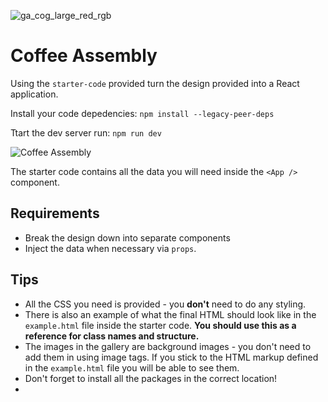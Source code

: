 ![ga_cog_large_red_rgb](https://cloud.githubusercontent.com/assets/40461/8183776/469f976e-1432-11e5-8199-6ac91363302b.png)

# Coffee Assembly

Using the `starter-code` provided turn the design provided into a React
application.

Install your code depedencies: `npm install --legacy-peer-deps`

Ttart the dev server run: `npm run dev`

![Coffee Assembly](https://user-images.githubusercontent.com/12997768/31618359-a34ff65a-b289-11e7-9e5f-26b22a681cfd.jpg)

The starter code contains all the data you will need inside the `<App />`
component.

## Requirements

- Break the design down into separate components
- Inject the data when necessary via `props`.

## Tips

- All the CSS you need is provided - you **don't** need to do any styling.
- There is also an example of what the final HTML should look like in the
  `example.html` file inside the starter code. **You should use this as a
  reference for class names and structure.**
- The images in the gallery are background images - you don't need to add them
  in using image tags. If you stick to the HTML markup defined in the
  `example.html` file you will be able to see them.
- Don't forget to install all the packages in the correct location!
-
